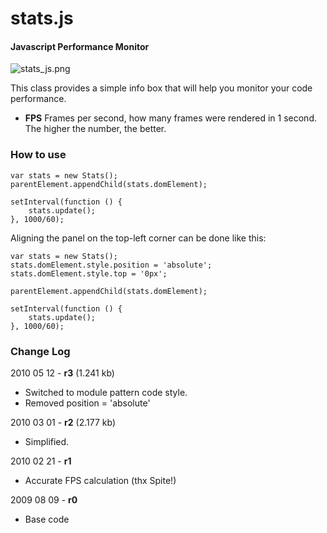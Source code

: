 stats.js
========

#### Javascript Performance Monitor ####

![stats_js.png](http://github.com/mrdoob/stats.js/raw/master/assets/stats_js.png)

This class provides a simple info box that will help you monitor your code performance.

* **FPS** Frames per second, how many frames were rendered in 1 second. The higher the number, the better.


### How to use ###

	var stats = new Stats();
	parentElement.appendChild(stats.domElement);

	setInterval(function () {
		stats.update();
	}, 1000/60);

Aligning the panel on the top-left corner can be done like this:

	var stats = new Stats();
	stats.domElement.style.position = 'absolute';
	stats.domElement.style.top = '0px';

	parentElement.appendChild(stats.domElement);

	setInterval(function () {
		stats.update();
	}, 1000/60);

### Change Log ###

2010 05 12 - **r3** (1.241 kb)

* Switched to module pattern code style.
* Removed position = 'absolute'


2010 03 01 - **r2** (2.177 kb)

* Simplified.


2010 02 21 - **r1**

* Accurate FPS calculation (thx Spite!)

 
2009 08 09 - **r0**

* Base code
